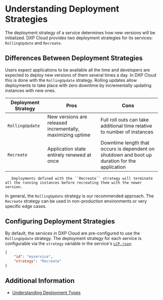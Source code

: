 # Understanding Deployment Strategies

The deployment strategy of a service determines how new versions will be initialized. DXP Cloud provides two deployment strategies for its services: `RollingUpdate` and `Recreate`.

## Differences Between Deployment Strategies

Users expect applications to be available all the time and developers are expected to deploy new versions of them several times a day. In DXP Cloud this is done with the `RollingUpdate` strategy. Rolling updates allow deployments to take place with zero downtime by incrementally updating instances with new ones.

| Deployment Strategy | Pros | Cons |
| --- | --- | --- |
| `RollingUpdate` | New versions are released incrementally, maximizing uptime | Full roll outs can take additional time relative to number of instances |
| `Recreate` | Application state entirely renewed at once | Downtime length that occurs is dependent on shutdown and boot up duration for the application |

```important::
   Deployments defined with the ``Recreate`` strategy will terminate all the running instances before recreating them with the newer version.
```

In general, the `RollingUpdate` strategy is our recommended approach. The `Recreate` strategy can be used in non-production environments or very specific edge cases.

## Configuring Deployment Strategies

By default, the services in DXP Cloud are pre-configured to use the `RollingUpdate` strategy. The deployment strategy for each service is configurable via the `strategy` variable in the service's [`LCP.json`](../reference/configuration-via-lcp-json.md):

```json
{
    "id": "myservice",
    "strategy": "Recreate"
}
```

## Additional Information

* [Understanding Deployment Types](./understanding-deployment-types.md)
